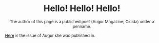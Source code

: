 # <center>Hello! Hello! Hello!</center> #

<font size="-1"><center>The author of this page is a published poet (Augur Magazine, Cicida) under a penname.</center>

[Here](https://www.augurmag.com/augur-issue-2-2/ "Here") is the issue of Augur she was published in.
